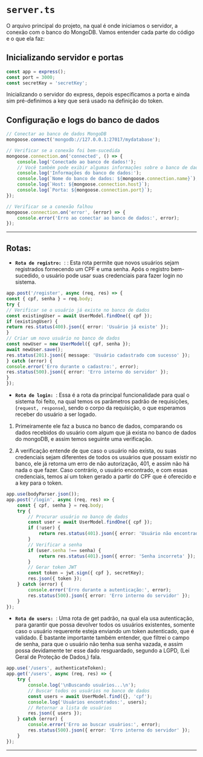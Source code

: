 # ``server.ts``

O arquivo principal do projeto, na qual é onde iniciamos o servidor, a conexão com o banco
do MongoDB. Vamos entender cada parte do código e o que ela faz:

## Inicializando servidor e portas
`````ts
const app = express();
const port = 3000;
const secretKey = 'secretKey';
`````

Inicializando o servidor do express, depois especificamos a porta e ainda sim pré-definimos
a key que será usado na definição do token.

## Configuração e logs do banco de dados
````ts
// Conectar ao banco de dados MongoDB
mongoose.connect('mongodb://127.0.0.1:27017/mydatabase');

// Verificar se a conexão foi bem-sucedida
mongoose.connection.on('connected', () => {
    console.log('Conectado ao banco de dados!');
    // Você também pode exibir algumas informações sobre o banco de dados conectado
    console.log('Informações do banco de dados:');
    console.log(`Nome do banco de dados: ${mongoose.connection.name}`);
    console.log(`Host: ${mongoose.connection.host}`);
    console.log(`Porta: ${mongoose.connection.port}`);
});

// Verificar se a conexão falhou
mongoose.connection.on('error', (error) => {
    console.error('Erro ao conectar ao banco de dados:', error);
});

````

---

## Rotas: 

- **``Rota de registro: ``**: : Esta rota permite que novos usuários sejam registrados fornecendo um CPF e uma senha. Após o registro bem-sucedido, o usuário pode usar suas credenciais para fazer login no sistema.
````ts
app.post('/register', async (req, res) => {
const { cpf, senha } = req.body;
try {
// Verificar se o usuário já existe no banco de dados
const existingUser = await UserModel.findOne({ cpf });
if (existingUser) {
return res.status(400).json({ error: 'Usuário já existe' });
}
// Criar um novo usuário no banco de dados
const newUser = new UserModel({ cpf, senha });
await newUser.save();
res.status(201).json({ message: 'Usuário cadastrado com sucesso' });
} catch (error) {
console.error('Erro durante o cadastro:', error);
res.status(500).json({ error: 'Erro interno do servidor' });
}
});

````

- **``Rota de login: ``**: Essa é a rota da principal funcionalidade para qual o sistema foi feito, na qual
temos os parâmetros padrão de requisições, (``request, response``), sendo o corpo da requisição, o que esperamos
receber do usuário a ser logado.
1. Primeiramente ele faz a busca no banco de dados, comparando os dados recebidos do usuário 
com algum que já exista no banco de dados do mongoDB, e assim temos seguinte uma verificação. 

2. A verificação entende de que caso o usuário não exista, ou suas credenciais sejam diferentes de todos os usuários
que possam existir no banco, ele já retorna um erro de não autorização, 401, e assim não há nada o que fazer.
Caso contrário, o usuário encontrado, e com essas credenciais, temos aí um token gerado a partir do CPF que é oferecido
e a key para o token.
````ts
app.use(bodyParser.json());
app.post('/login', async (req, res) => {
    const { cpf, senha } = req.body;
    try {
        // Procurar usuário no banco de dados
        const user = await UserModel.findOne({ cpf });
        if (!user) {
            return res.status(401).json({ error: 'Usuário não encontrado' });
        }
        // Verificar a senha
        if (user.senha !== senha) {
            return res.status(401).json({ error: 'Senha incorreta' });
        }
        // Gerar token JWT
        const token = jwt.sign({ cpf }, secretKey);
        res.json({ token });
    } catch (error) {
        console.error('Erro durante a autenticação:', error);
        res.status(500).json({ error: 'Erro interno do servidor' });
    }
});
````

- **``Rota de users: ``**: Uma rota de get padrão, na qual ela usa autenticação, para garantir que possa devolver 
todos os usuários existentes, somente caso o usuário requerente esteja enviando um token autenticado, que é validado.
É bastante importante também entender, que filtrei o campo de senha, para que o usuário não tenha sua senha vazada, e assim
possa devidamente ter esse dado resguardado, segundo a LGPD, (Lei Geral de Proteção de Dados,) fala.
````ts
app.use('/users', authenticateToken);
app.get('/users', async (req, res) => {
    try {
        console.log('\nBuscando usuários...\n');
        // Buscar todos os usuários no banco de dados
        const users = await UserModel.find({}, 'cpf');
        console.log('Usuários encontrados:', users);
        // Retornar a lista de usuários
        res.json({ users });
    } catch (error) {
        console.error('Erro ao buscar usuários:', error);
        res.status(500).json({ error: 'Erro interno do servidor' });
    }
});
````

---
